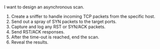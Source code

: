 I want to design an asynchronous scan.

1. Create a sniffer to handle incoming TCP packets from the specific host.
2. Send out a spray of SYN packets to the target ports.
3. Capture and log any RST or SYN/ACK packets.
4. Send RST/ACK responses.
5. After the time-out is reached, end the scan.
6. Reveal the results.

